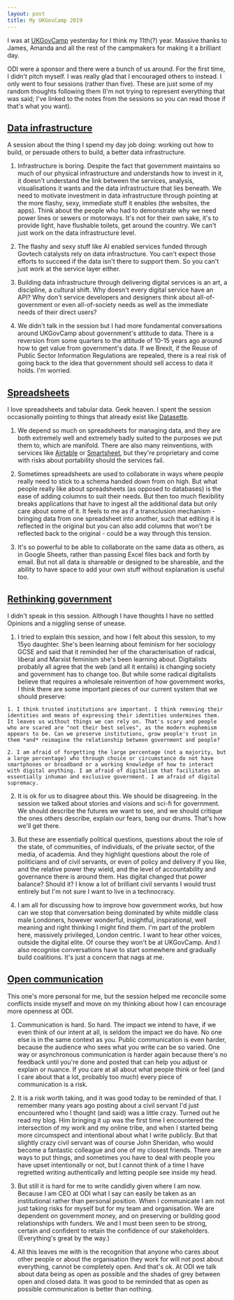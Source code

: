 ```yaml
---
layout: post
title: My UKGovCamp 2019
---
```


I was at [UKGovCamp](https://www.ukgovcamp.com/) yesterday for I think my 11th(?) year. Massive thanks to James, Amanda and all the rest of the campmakers for making it a brilliant day.

ODI were a sponsor and there were a bunch of us around. For the first time, I didn't pitch myself. I was really glad that I encouraged others to instead. I only went to four sessions (rather than five). These are just some of my random thoughts following them (I'm not trying to represent everything that was said; I've linked to the notes from the sessions so you can read those if that's what you want).

## [Data infrastructure](https://docs.google.com/document/d/1xNk0OPtNYC1h-E1mp3W0tS7mcAI-NO1q3rgk29-DdZw/edit)

A session about the thing I spend my day job doing: working out how to build, or persuade others to build, a better data infrastructure.

  1. Infrastructure is boring. Despite the fact that government maintains so much of our physical infrastructure and understands how to invest in it, it doesn't understand the link between the services, analysis, visualisations it wants and the data infrastructure that lies beneath. We need to motivate investment in data infrastructure through pointing at the more flashy, sexy, immediate stuff it enables (the websites, the apps). Think about the people who had to demonstrate why we need power lines or sewers or motorways. It's not for their own sake, it's to provide light, have flushable toilets, get around the country. We can't just work on the data infrastructure level.

  2. The flashy and sexy stuff like AI enabled services funded through Govtech catalysts rely on data infrastructure. You can't expect those efforts to succeed if the data isn't there to support them. So you can't just work at the service layer either.

  3. Building data infrastructure through delivering digital services is an art, a discipline, a cultural shift. Why doesn't every digital service have an API? Why don't service developers and designers think about all-of-government or even all-of-society needs as well as the immediate needs of their direct users?

  4. We didn't talk in the session but I had more fundamental conversations around UKGovCamp about government's attitude to data. There is a reversion from some quarters to the attitude of 10-15 years ago around how to get value from government's data. If we Brexit, if the Reuse of Public Sector Information Regulations are repealed, there is a real risk of going back to the idea that government should sell access to data it holds. I'm worried.

## [Spreadsheets](https://docs.google.com/document/d/14_lvEkbcHiijekLtmaz0pl8hoTG__OT3fzXc9TAsPQQ/edit)

I love spreadsheets and tabular data. Geek heaven. I spent the session occasionally pointing to things that already exist like [Datasette](https://datasette.readthedocs.io/en/stable/).

  1. We depend so much on spreadsheets for managing data, and they are both extremely well and extremely badly suited to the purposes we put them to, which are manifold. There are also many reinventions, with services like [Airtable](https://airtable.com/) or [Smartsheet](https://www.smartsheet.com/), but they're proprietary and come with risks about portability should the services fail.

  2. Sometimes spreadsheets are used to collaborate in ways where people really need to stick to a schema handed down from on high. But what people really like about spreadsheets (as opposed to databases) is the ease of adding columns to suit their needs. But then too much flexibility breaks applications that have to ingest all the additional data but only care about some of it. It feels to me as if a transclusion mechanism - bringing data from one spreadsheet into another, such that editing it is reflected in the original but you can also add columns that won't be reflected back to the original - could be a way through this tension.

  3. It's so powerful to be able to collaborate on the same data as others, as in Google Sheets, rather than passing Excel files back and forth by email. But not all data is shareable or designed to be shareable, and the ability to have space to add your own stuff without explanation is useful too.

## [Rethinking government](https://docs.google.com/document/d/165QSUuQar5d42bWnaD3btjXX50wDY5HHzJcYqv7n0Ws/edit)

I didn't speak in this session. Although I have thoughts I have no settled Opinions and a niggling sense of unease.

  1. I tried to explain this session, and how I felt about this session, to my 15yo daughter. She's been learning about feminism for her sociology GCSE and said that it reminded her of the characterisation of radical, liberal and Marxist feminism she's been learning about. Digitalists probably all agree that the web (and all it entails) is changing society and government has to change too.  But while some radical digitalists believe that requires a wholesale reinvention of how government works, I think there are some important pieces of our current system that we should preserve:

    1. I think trusted institutions are important. I think removing their identities and means of expressing their identities undermines them. It leaves us without things we can rely on. That's scary and people who are scared are "not their best selves", as the modern euphemism appears to be. Can we preserve institutions, grow people's trust in them *and* reimagine the relationship between government and people?

    2. I am afraid of forgetting the large percentage (not a majority, but a large percentage) who through choice or circumstance do not have smartphones or broadband or a working knowledge of how to interact with digital anything. I am afraid of digitalism that facilitates an essentially inhuman and exclusive government. I am afraid of digital supremacy.

  2. It is ok for us to disagree about this. We should be disagreeing. In the session we talked about stories and visions and sci-fi for government. We should describe the futures we want to see, and we should critique the ones others describe, explain our fears, bang our drums. That's how we'll get there.

  3. But these are essentially political questions, questions about the role of the state, of communities, of individuals, of the private sector, of the media, of academia. And they highlight questions about the role of politicians and of civil servants, or even of policy and delivery if you like, and the relative power they wield, and the level of accountability and governance there is around them. Has digital changed that power balance? Should it? I know a lot of brilliant civil servants I would trust entirely but I'm not sure I want to live in a technocracy.

  4. I am all for discussing how to improve how government works, but how can we stop that conversation being dominated by white middle class male Londoners, however wonderful, insightful, inspirational, well meaning and right thinking I might find them. I'm part of the problem here, massively privileged, London centric. I want to hear other voices, outside the digital elite. Of course they won't be at UKGovCamp. And I also recognise conversations have to start somewhere and gradually build coalitions. It's just a concern that nags at me.

## [Open communication](https://docs.google.com/document/d/1lXNkXqrcnRy5XJRdb5JEqo5idxkzWJN2QrNV7aCssDs/edit)

This one's more personal for me, but the session helped me reconcile some conflicts inside myself and move on my thinking about how I can encourage more openness at ODI.

  1. Communication is hard. So hard. The impact we intend to have, if we even think of our intent at all, is seldom the impact we do have. No one else is in the same context as you. Public communication is even harder, because the audience who sees what you write can be so varied. One way or asynchronous communication is harder again because there's no feedback until you're done and posted that can help you adjust or explain or nuance. If you care at all about what people think or feel (and I care about that a lot, probably too much) every piece of communication is a risk.

  2. It is a risk worth taking, and it was good today to be reminded of that. I remember many years ago posting about a civil servant I'd just encountered who I thought (and said) was a little crazy. Turned out he read my blog. Him bringing it up was the first time I encountered the intersection of my work and my online tribe, and when I started being more circumspect and intentional about what I write publicly. But that slightly crazy civil servant was of course John Sheridan, who would become a fantastic colleague and one of my closest friends. There are ways to put things, and sometimes you have to deal with people you have upset intentionally or not, but I cannot think of a time I have regretted writing authentically and letting people see inside my head.

  3. But still it is hard for me to write candidly given where I am now. Because I am CEO at ODI what I say can easily be taken as an institutional rather than personal position. When I communicate I am not just taking risks for myself but for my team and organisation. We are dependent on government money, and on preserving or building good relationships with funders. We and I must been seen to be strong, certain and confident to retain the confidence of our stakeholders. (Everything's great by the way.)

  4. All this leaves me with is the recognition that anyone who cares about other people or about the organisation they work for will not post about everything, cannot be completely open. And that's ok. At ODI we talk about data being as open as possible and the shades of grey between open and closed data. It was good to be reminded that as open as possible communication is better than nothing.
